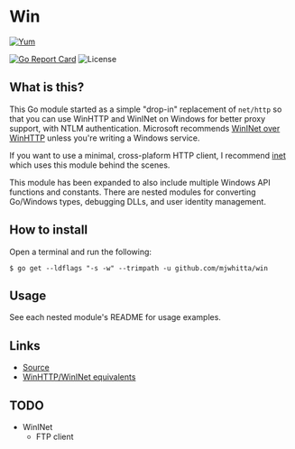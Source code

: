 # Win

[![Yum](https://img.shields.io/badge/-Buy%20me%20a%20cookie-blue?labelColor=grey&logo=cookiecutter&style=for-the-badge)](https://www.buymeacoffee.com/mjwhitta)

[![Go Report Card](https://goreportcard.com/badge/github.com/mjwhitta/win?style=for-the-badge)](https://goreportcard.com/report/github.com/mjwhitta/win)
![License](https://img.shields.io/github/license/mjwhitta/win?style=for-the-badge)

## What is this?

This Go module started as a simple "drop-in" replacement of `net/http`
so that you can use WinHTTP and WinINet on Windows for better proxy
support, with NTLM authentication. Microsoft recommends [WinINet over
WinHTTP] unless you're writing a Windows service.

If you want to use a minimal, cross-plaform HTTP client, I recommend
[inet] which uses this module behind the scenes.

This module has been expanded to also include multiple Windows API
functions and constants. There are nested modules for converting
Go/Windows types, debugging DLLs, and user identity management.

[inet]: https://github.com/mjwhitta/inet
[WinINet over WinHTTP]: https://docs.microsoft.com/en-us/windows/win32/wininet/wininet-vs-winhttp

## How to install

Open a terminal and run the following:

```
$ go get --ldflags "-s -w" --trimpath -u github.com/mjwhitta/win
```

## Usage

See each nested module's README for usage examples.

## Links

- [Source](https://github.com/mjwhitta/win)
- [WinHTTP/WinINet equivalents](https://learn.microsoft.com/en-us/windows/win32/winhttp/porting-wininet-applications-to-winhttp#winhttp-equivalents-to-wininet-functions)

## TODO

- WinINet
    - FTP client
